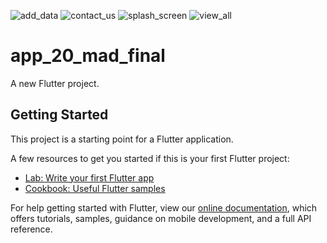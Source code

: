 ![add_data](https://user-images.githubusercontent.com/68280236/124236349-c893b000-db2f-11eb-9669-da85aa1567bd.PNG)
![contact_us](https://user-images.githubusercontent.com/68280236/124236368-cdf0fa80-db2f-11eb-9211-8a93c2b15c52.PNG)
![splash_screen](https://user-images.githubusercontent.com/68280236/124236373-cf222780-db2f-11eb-9cc9-4d7756d0a77d.PNG)
![view_all](https://user-images.githubusercontent.com/68280236/124236378-d0535480-db2f-11eb-857a-f360d623956b.PNG)
# app_20_mad_final

A new Flutter project.

## Getting Started

This project is a starting point for a Flutter application.

A few resources to get you started if this is your first Flutter project:

- [Lab: Write your first Flutter app](https://flutter.dev/docs/get-started/codelab)
- [Cookbook: Useful Flutter samples](https://flutter.dev/docs/cookbook)

For help getting started with Flutter, view our
[online documentation](https://flutter.dev/docs), which offers tutorials,
samples, guidance on mobile development, and a full API reference.
